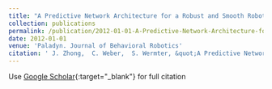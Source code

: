 ```yaml
---
title: "A Predictive Network Architecture for a Robust and Smooth Robot Docking Behavior"
collection: publications
permalink: /publication/2012-01-01-A-Predictive-Network-Architecture-for-a-Robust-and-Smooth-Robot-Docking-Behavior
date: 2012-01-01
venue: 'Paladyn. Journal of Behavioral Robotics'
citation: ' J. Zhong,  C. Weber,  S. Wermter, &quot;A Predictive Network Architecture for a Robust and Smooth Robot Docking Behavior.&quot; Paladyn. Journal of Behavioral Robotics, 2012.'
---
```

Use [Google Scholar](https://scholar.google.com/scholar?q=A+Predictive+Network+Architecture+for+a+Robust+and+Smooth+Robot+Docking+Behavior){:target="_blank"} for full citation